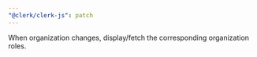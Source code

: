 ```yaml
---
"@clerk/clerk-js": patch
---
```


When organization changes, display/fetch the corresponding organization roles.
